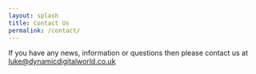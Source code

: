 ```yaml
---
layout: splash
title: Contact Us
permalink: /contact/
---
```


If you have any news, information or questions then please contact us at [luke@dynamicdigitalworld.co.uk](mailto:luke@dynamicdgitalworld.co.uk)
